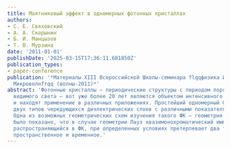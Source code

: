 ```yaml
---
title: Маятниковый эффект в одномерных фотонных кристаллах
authors:
- С. Е. Свяховский
- А. А. Скорынин
- Б. И. Манцызов
- Т. В. Мурзина
date: '2011-01-01'
publishDate: '2025-03-15T17:36:11.681850Z'
publication_types:
- paper-conference
publication: '*Материалы XIII Всероссийской Школы-семинара flqqфизика И Применение
  Микроволнfrqq (волны-2011)*'
abstract: 'Фотонные кристаллы – периодические структуры с периодом порядка длины волны
  видимого света – вот уже более 20 лет являются объектом интенсивного исследования
  и находят применение в различных приложениях. Простейший одномерный ФК состоит из
  двух типов чередующихся диэлектрических слоев с различными показателями преломления.
  Одна из возможных геометрических схем изучения такого ФК – геометрия Лауэ. Теоретически
  было показано, что в случае геометрии Лауэ квазимонохроматический импульс света,
  распространяющийся в ФК, при определенных условиях претерпевает два типа деления:
  пространственное и временное.'
---
```

